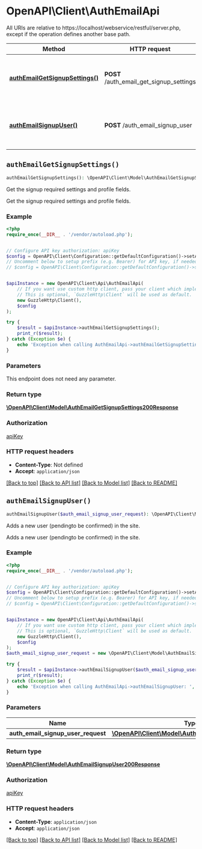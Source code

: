 # OpenAPI\Client\AuthEmailApi

All URIs are relative to https://localhost/webservice/restful/server.php, except if the operation defines another base path.

| Method | HTTP request | Description |
| ------------- | ------------- | ------------- |
| [**authEmailGetSignupSettings()**](AuthEmailApi.md#authEmailGetSignupSettings) | **POST** /auth_email_get_signup_settings | Get the signup required settings and profile fields. |
| [**authEmailSignupUser()**](AuthEmailApi.md#authEmailSignupUser) | **POST** /auth_email_signup_user | Adds a new user (pendingto be confirmed) in the site. |


## `authEmailGetSignupSettings()`

```php
authEmailGetSignupSettings(): \OpenAPI\Client\Model\AuthEmailGetSignupSettings200Response
```

Get the signup required settings and profile fields.

Get the signup required settings and profile fields.

### Example

```php
<?php
require_once(__DIR__ . '/vendor/autoload.php');


// Configure API key authorization: apiKey
$config = OpenAPI\Client\Configuration::getDefaultConfiguration()->setApiKey('Authorization', 'YOUR_API_KEY');
// Uncomment below to setup prefix (e.g. Bearer) for API key, if needed
// $config = OpenAPI\Client\Configuration::getDefaultConfiguration()->setApiKeyPrefix('Authorization', 'Bearer');


$apiInstance = new OpenAPI\Client\Api\AuthEmailApi(
    // If you want use custom http client, pass your client which implements `GuzzleHttp\ClientInterface`.
    // This is optional, `GuzzleHttp\Client` will be used as default.
    new GuzzleHttp\Client(),
    $config
);

try {
    $result = $apiInstance->authEmailGetSignupSettings();
    print_r($result);
} catch (Exception $e) {
    echo 'Exception when calling AuthEmailApi->authEmailGetSignupSettings: ', $e->getMessage(), PHP_EOL;
}
```

### Parameters

This endpoint does not need any parameter.

### Return type

[**\OpenAPI\Client\Model\AuthEmailGetSignupSettings200Response**](../Model/AuthEmailGetSignupSettings200Response.md)

### Authorization

[apiKey](../../README.md#apiKey)

### HTTP request headers

- **Content-Type**: Not defined
- **Accept**: `application/json`

[[Back to top]](#) [[Back to API list]](../../README.md#endpoints)
[[Back to Model list]](../../README.md#models)
[[Back to README]](../../README.md)

## `authEmailSignupUser()`

```php
authEmailSignupUser($auth_email_signup_user_request): \OpenAPI\Client\Model\AuthEmailSignupUser200Response
```

Adds a new user (pendingto be confirmed) in the site.

Adds a new user (pendingto be confirmed) in the site.

### Example

```php
<?php
require_once(__DIR__ . '/vendor/autoload.php');


// Configure API key authorization: apiKey
$config = OpenAPI\Client\Configuration::getDefaultConfiguration()->setApiKey('Authorization', 'YOUR_API_KEY');
// Uncomment below to setup prefix (e.g. Bearer) for API key, if needed
// $config = OpenAPI\Client\Configuration::getDefaultConfiguration()->setApiKeyPrefix('Authorization', 'Bearer');


$apiInstance = new OpenAPI\Client\Api\AuthEmailApi(
    // If you want use custom http client, pass your client which implements `GuzzleHttp\ClientInterface`.
    // This is optional, `GuzzleHttp\Client` will be used as default.
    new GuzzleHttp\Client(),
    $config
);
$auth_email_signup_user_request = new \OpenAPI\Client\Model\AuthEmailSignupUserRequest(); // \OpenAPI\Client\Model\AuthEmailSignupUserRequest

try {
    $result = $apiInstance->authEmailSignupUser($auth_email_signup_user_request);
    print_r($result);
} catch (Exception $e) {
    echo 'Exception when calling AuthEmailApi->authEmailSignupUser: ', $e->getMessage(), PHP_EOL;
}
```

### Parameters

| Name | Type | Description  | Notes |
| ------------- | ------------- | ------------- | ------------- |
| **auth_email_signup_user_request** | [**\OpenAPI\Client\Model\AuthEmailSignupUserRequest**](../Model/AuthEmailSignupUserRequest.md)|  | |

### Return type

[**\OpenAPI\Client\Model\AuthEmailSignupUser200Response**](../Model/AuthEmailSignupUser200Response.md)

### Authorization

[apiKey](../../README.md#apiKey)

### HTTP request headers

- **Content-Type**: `application/json`
- **Accept**: `application/json`

[[Back to top]](#) [[Back to API list]](../../README.md#endpoints)
[[Back to Model list]](../../README.md#models)
[[Back to README]](../../README.md)
